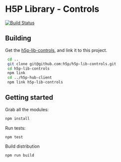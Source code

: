 H5P Library - Controls
==========

[![Build Status](https://travis-ci.org/h5p/h5p-lib-controls.svg?branch=master)](https://travis-ci.org/h5p/h5p-lib-controls)

## Building

Get the [h5p-lib-controls](https://github.com/h5p/h5p-lib-controls), and link it to this project.

```bash
 cd ..
 git clone git@github.com:h5p/h5p-lib-controls.git
 cd h5p-lib-controls
 npm link
 cd ../h5p-hub-client
 npm link h5p-lib-controls
```

## Getting started

Grab all the modules:
```javascript
npm install
```

Run tests:
```javscript
npm test
```

Build distribution
```javscript
npm run build
```